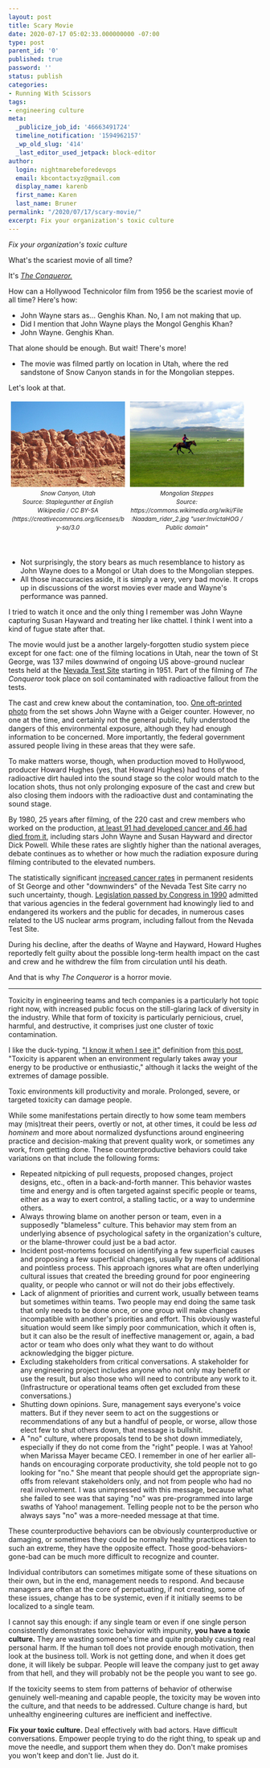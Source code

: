 ```yaml
---
layout: post
title: Scary Movie
date: 2020-07-17 05:02:33.000000000 -07:00
type: post
parent_id: '0'
published: true
password: ''
status: publish
categories:
- Running With Scissors
tags:
- engineering culture
meta:
  _publicize_job_id: '46663491724'
  timeline_notification: '1594962157'
  _wp_old_slug: '414'
  _last_editor_used_jetpack: block-editor
author:
  login: nightmarebeforedevops
  email: kbcontactxyz@gmail.com
  display_name: karenb
  first_name: Karen
  last_name: Bruner
permalink: "/2020/07/17/scary-movie/"
excerpt: Fix your organization's toxic culture
---
```


_Fix your organization's toxic culture_

What's the scariest movie of all time?

It's _[The Conqueror.](https://www.imdb.com/title/tt0049092/)_

How can a Hollywood Technicolor film from 1956 be the scariest movie of all time? Here's how:

* John Wayne stars as... Genghis Khan. No, I am not making that up.
* Did I mention that John Wayne plays the Mongol Genghis Khan?
* John Wayne. Genghis Khan.

That alone should be enough. But wait! There's more!

* The movie was filmed partly on location in Utah, where the red sandstone of Snow Canyon stands in for the Mongolian steppes. 

Let's look at that.

<style>
.piccol {
  float: left;
  width: 45%;
  padding: 5px;
}

/* Clear floats after image containers */
.picrow::after {
  content: "";
  clear: both;
  display: table;
}
</style>

<div class="picrow">
<div class="piccol">
<img src="/assets/images/2020/07/512px-Snow_Canyon_4.JPG" alt="Photo of a red rock formations">
<br>
<center>
<i><small>Snow Canyon, Utah</small></i><br>
<i><small>Source: Staplegunther at English Wikipedia / CC BY-SA (https://creativecommons.org/licenses/by-sa/3.0</small></i>
</center>
</div>
<div class="piccol">
<img src="/assets/images/2020/07/512px-Naadam_rider_2.jpg" alt="Picture of a horse rider in a green field">
<br>
<center>
<i><small>Mongolian Steppes</small></i><br>
<i><small>Source: https://commons.wikimedia.org/wiki/File:Naadam_rider_2.jpg "user:InvictaHOG / Public domain"</small></i>
</center>
<br>
</div>
</div>
<br>

* Not surprisingly, the story bears as much resemblance to history as John Wayne does to a Mongol or Utah does to the Mongolian steppes.
* All those inaccuracies aside, it is simply a very, very bad movie. It crops up in discussions of the worst movies ever made and Wayne's performance was panned.

I tried to watch it once and the only thing I remember was John Wayne capturing Susan Hayward and treating her like chattel. I think I went into a kind of fugue state after that.

The movie would just be a another largely-forgotten studio system piece except for one fact: one of the filming locations in Utah, near the town of St George, was 137 miles downwind of ongoing US above-ground nuclear tests held at the [Nevada Test Site](https://en.wikipedia.org/wiki/Nevada_Test_Site) starting in 1951. Part of the filming of _The Conqueror_ took place on soil contaminated with radioactive fallout from the tests.

The cast and crew knew about the contamination, too. [One oft-printed photo](https://www.theguardian.com/film/2015/jun/06/downwinders-nuclear-fallout-hollywood-john-wayne) from the set shows John Wayne with a Geiger counter. However, no one at the time, and certainly not the general public, fully understood the dangers of this environmental exposure, although they had enough information to be concerned. More importantly, the federal government assured people living in these areas that they were safe.

To make matters worse, though, when production moved to Hollywood, producer Howard Hughes (yes, that Howard Hughes) had tons of the radioactive dirt hauled into the sound stage so the color would match to the location shots, thus not only prolonging exposure of the cast and crew but also closing them indoors with the radioactive dust and contaminating the sound stage.

By 1980, 25 years after filming, of the 220 cast and crew members who worked on the production, [at least 91 had developed cancer and 46 had died from it](https://people.com/archive/the-children-of-john-wayne-susan-hayward-and-dick-powell-fear-that-fallout-killed-their-parents-vol-14-no-19/), including stars John Wayne and Susan Hayward and director Dick Powell. While these rates are slightly higher than the national averages, debate continues as to whether or how much the radiation exposure during filming contributed to the elevated numbers.

The statistically significant [increased cancer rates](https://en.wikipedia.org/wiki/Nevada_Test_Site#Cancer_and_test_site) in permanent residents of St George and other "downwinders" of the Nevada Test Site carry no such uncertainty, though. [Legislation passed by Congress in 1990](https://www.nytimes.com/1990/10/16/us/us-fund-set-up-to-pay-civilians-injured-by-atomic-arms-program.html?unlocked_article_code=AAAAAAAAAAAAAAAACEIPuonUkd_Uq4hlSFUaBSbIRp86tViImP7DhacxmjrjNG2JTnNaxvVQCIme-kPMbKx4Ito13SmBSdMEOq5qTeB1y-5UekV3ThLtuoGDl44MJmM1tYe3FCsQ7q76YIoZo3Xsf3Xrb6B23qG-tBaLd2e6X_DZhSAgOAoxoZd6cV-gimgCx6eTDrF134R-26wgUshwQCwSJ3Xf54meAB19PdiCbxrc4xBnGL0KHGGOwqPPru4IYw5QClvZTX1g4Wha6dtUPdgfOKaXPAd3MYOlwu1XUjo0Wd_vU54hRIHUlqFot6rMqXGOyMmwxPYxHMZEreZd4_sZLIrV-PI-5VHGgdE) admitted that various agencies in the federal government had knowingly lied to and endangered its workers and the public for decades, in numerous cases related to the US nuclear arms program, including fallout from the Nevada Test Site.

During his decline, after the deaths of Wayne and Hayward, Howard Hughes reportedly felt guilty about the possible long-term health impact on the cast and crew and he withdrew the film from circulation until his death.

And that is why _The Conqueror_ is a horror movie.

* * *

Toxicity in engineering teams and tech companies is a particularly hot topic right now, with increased public focus on the still-glaring lack of diversity in the industry. While that form of toxicity is particularly pernicious, cruel, harmful, and destructive, it comprises just one cluster of toxic contamination.

I like the duck-typing, ["I know it when I see it"](https://en.wikipedia.org/wiki/I_know_it_when_I_see_it) definition from [this post](https://medium.com/@jasmineyctsai/stopping-toxicity-in-your-engineering-culture-f275753029da), "Toxicity is apparent when an environment regularly takes away your energy to be productive or enthusiastic," although it lacks the weight of the extremes of damage possible.

Toxic environments kill productivity and morale. Prolonged, severe, or targeted toxicity can damage people.

While some manifestations pertain directly to how some team members may (mis)treat their peers, overtly or not, at other times, it could be less _ad hominem_ and more about normalized dysfunctions around engineering practice and decision-making that prevent quality work, or sometimes any work, from getting done. These counterproductive behaviors could take variations on that include the following forms:

* Repeated nitpicking of pull requests, proposed changes, project designs, etc., often in a back-and-forth manner. This behavior wastes time and energy and is often targeted against specific people or teams, either as a way to exert control, a stalling tactic, or a way to undermine others.
* Always throwing blame on another person or team, even in a supposedly "blameless" culture. This behavior may stem from an underlying absence of psychological safety in the organization's culture, or the blame-thrower could just be a bad actor.
* Incident post-mortems focused on identifying a few superficial causes and proposing a few superficial changes, usually by means of additional and pointless process. This approach ignores what are often underlying cultural issues that created the breeding ground for poor engineering quality, or people who cannot or will not do their jobs effectively.
* Lack of alignment of priorities and current work, usually between teams but sometimes within teams. Two people may end doing the same task that only needs to be done once, or one group will make changes incompatible with another's priorities and effort. This obviously wasteful situation would seem like simply poor communication, which it often is, but it can also be the result of ineffective management or, again, a bad actor or team who does only what they want to do without acknowledging the bigger picture.
* Excluding stakeholders from critical conversations. A stakeholder for any engineering project includes anyone who not only may benefit or use the result, but also those who will need to contribute any work to it. (Infrastructure or operational teams often get excluded from these conversations.)
* Shutting down opinions. Sure, management says everyone's voice matters. But if they never seem to act on the suggestions or recommendations of any but a handful of people, or worse, allow those elect few to shut others down, that message is bullshit.
* A "no" culture, where proposals tend to be shot down immediately, especially if they do not come from the "right" people. I was at Yahoo! when Marissa Mayer became CEO. I remember in one of her earlier all-hands on encouraging corporate productivity, she told people not to go looking for "no." She meant that people should get the appropriate sign-offs from relevant stakeholders only, and not from people who had no real involvement. I was unimpressed with this message, because what she failed to see was that saying "no" was pre-programmed into large swaths of Yahoo! management. Telling people not to be the person who always says "no" was a more-needed message at that time.

These counterproductive behaviors can be obviously counterproductive or damaging, or sometimes they could be normally healthy practices taken to such an extreme, they have the opposite effect. Those good-behaviors-gone-bad can be much more difficult to recognize and counter.

Individual contributors can sometimes mitigate some of these situations on their own, but in the end, management needs to respond. And because managers are often at the core of perpetuating, if not creating, some of these issues, change has to be systemic, even if it initially seems to be localized to a single team.

I cannot say this enough: if any single team or even if one single person consistently demonstrates toxic behavior with impunity, **you have a toxic culture.** They are wasting someone's time and quite probably causing real personal harm. If the human toll does not provide enough motivation, then look at the business toll. Work is not getting done, and when it does get done, it will likely be subpar. People will leave the company just to get away from that hell, and they will probably not be the people you want to see go.

If the toxicity seems to stem from patterns of behavior of otherwise genuinely well-meaning and capable people, the toxicity may be woven into the culture, and that needs to be addressed. Culture change is hard, but unhealthy engineering cultures are inefficient and ineffective.

**Fix your toxic culture.** Deal effectively with bad actors. Have difficult conversations. Empower people trying to do the right thing, to speak up and move the needle, and support them when they do. Don't make promises you won't keep and don't lie. Just do it.


